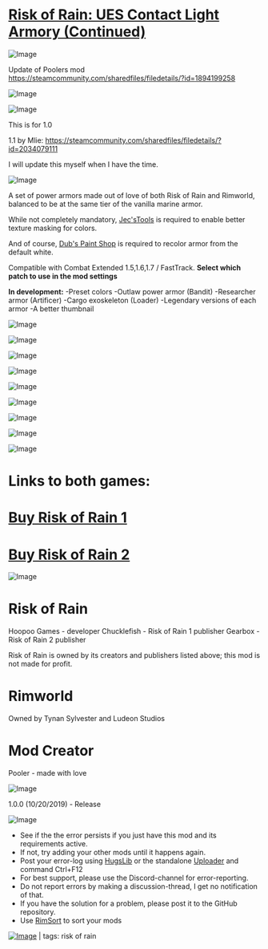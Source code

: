 # [Risk of Rain: UES Contact Light Armory (Continued)](https://steamcommunity.com/sharedfiles/filedetails/?id=2034079111)

![Image](https://i.imgur.com/buuPQel.png)

Update of Poolers mod
https://steamcommunity.com/sharedfiles/filedetails/?id=1894199258

![Image](https://i.imgur.com/pufA0kM.png)
	
![Image](https://i.imgur.com/Z4GOv8H.png)

This is for 1.0

1.1 by Mlie: https://steamcommunity.com/sharedfiles/filedetails/?id=2034079111

I will update this myself when I have the time.



![Image](https://i.imgur.com/KUYANiz.png)

A set of power armors made out of love of both Risk of Rain and Rimworld, balanced to be at the same tier of the vanilla marine armor.

While not completely mandatory, [Jec'sTools](https://steamcommunity.com/sharedfiles/filedetails/?id=932008009) is required to enable better texture masking for colors.

And of course, [Dub's Paint Shop](https://steamcommunity.com/sharedfiles/filedetails/?id=1579516669) is required to recolor armor from the default white.

Compatible with Combat Extended 1.5,1.6,1.7 / FastTrack. **Select which patch to use in the mod settings**

**In development:**
-Preset colors
-Outlaw power armor (Bandit)
-Researcher armor (Artificer)
-Cargo exoskeleton (Loader)
-Legendary versions of each armor
-A better thumbnail

![Image](https://i.imgur.com/JmHGjK6.png)

![Image](https://i.imgur.com/EjYyVdt.png)

![Image](https://i.imgur.com/aQAJqGT.png)

![Image](https://i.imgur.com/Qm4CRb4.png)

![Image](https://i.imgur.com/zOVUTDF.png)

![Image](https://i.imgur.com/Ot6syE3.png)

![Image](https://i.imgur.com/FitjYQC.png)

![Image](https://i.imgur.com/6BpgqfL.png)

![Image](https://i.imgur.com/hAlZhFw.png)

# Links to both games:


# **[ Buy Risk of Rain 1 ](https://store.steampowered.com/app/248820/Risk_of_Rain/)**


# **[ Buy Risk of Rain 2 ](https://store.steampowered.com/app/632360/Risk_of_Rain_2/)**


![Image](https://i.imgur.com/dY7egzz.png)

# Risk of Rain

Hoopoo Games - developer
Chucklefish - Risk of Rain 1 publisher
Gearbox - Risk of Rain 2 publisher

Risk of Rain is owned by its creators and publishers listed above; this mod is not made for profit.

# Rimworld

Owned by Tynan Sylvester and Ludeon Studios

# Mod Creator

Pooler - made with love

![Image](https://i.imgur.com/wTg9Y4H.png)

1.0.0 (10/20/2019) - Release


![Image](https://i.imgur.com/PwoNOj4.png)



-  See if the the error persists if you just have this mod and its requirements active.
-  If not, try adding your other mods until it happens again.
-  Post your error-log using [HugsLib](https://steamcommunity.com/workshop/filedetails/?id=818773962) or the standalone [Uploader](https://steamcommunity.com/sharedfiles/filedetails/?id=2873415404) and command Ctrl+F12
-  For best support, please use the Discord-channel for error-reporting.
-  Do not report errors by making a discussion-thread, I get no notification of that.
-  If you have the solution for a problem, please post it to the GitHub repository.
-  Use [RimSort](https://github.com/RimSort/RimSort/releases/latest) to sort your mods

 

[![Image](https://img.shields.io/github/v/release/emipa606/RRUESContactLightArmory?label=latest%20version&style=plastic&color=9f1111&labelColor=black)](https://steamcommunity.com/sharedfiles/filedetails/changelog/2034079111) | tags:  risk of rain

